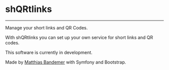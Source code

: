 # shQRtlinks

---

Manage your short links and QR Codes.

With shQRtlinks you can set up your own service for short links and QR codes.

This software is currently in development.

Made by [Matthias Bandemer](https://bandemer.dev) with Symfony and Bootstrap.